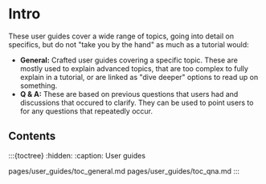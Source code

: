 # Intro

These user guides cover a wide range of topics, going into detail on specifics, but do not "take you by the hand" as much as a tutorial would:

- **General:** Crafted user guides covering a specific topic. These are mostly used to explain advanced topics, that are too complex to fully explain in a tutorial, or are linked as "dive deeper" options to read up on something.
- **Q & A:** These are based on previous questions that users had and discussions that occured to clarify. They can be used to point users to for any questions that repeatedly occur.

## Contents

:::{toctree}
:hidden:
:caption: User guides

pages/user_guides/toc_general.md
pages/user_guides/toc_qna.md
:::
